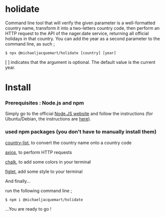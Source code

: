 # holidate

Command line tool that will verify the given parameter is a well-formatted country name, transform it into a two-letters country code, then perform an HTTP request to the API of the nager.date service, returning all official holidays in that country. You can add the year as a second parameter to the command line, as such ;

```
$ npx @michaeljacquemart/holidate [country] [year]
```

[ ] indicates that the argument is optional. The default value is the current year.



# Install

### Prerequisites : Node.js and npm

 Simply go to the official [Node.JS website](https://nodejs.org/en/) and follow the instructions (for Ubuntu/Debian, the instructions are [here](https://github.com/nodesource/distributions/blob/master/README.md)).


### used npm packages (you don't have to manually install them)

[country-list](https://www.npmjs.com/package/country-list), to convert the country name onto a country code

[axios](https://www.npmjs.com/package/axios), to perform HTTP requests

[chalk](https://www.npmjs.com/package/chalk), to add some colors in your terminal

[figlet](https://www.npmjs.com/package/figlet), add some style to your terminal


And finally...


run the following command line ;

```
$ npm i @michaeljacquemart/holidate

```



...You are ready to go !
